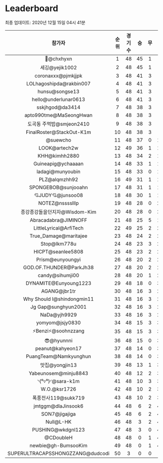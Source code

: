 # Leaderboard
최종 업데이트: 2020년 12월 15일 04시 41분




| 참가자 | 순위 | 경기수 | 승 | 무 | 패 | 승점 |
|:---:|:---:|:---:|:---:|:---:|:---:|:---:|
| 👑@chxhyxn | 1 | 48 | 45 | 1 | 2 | 136 |
| 세깅@yejik1002 | 2 | 48 | 45 | 1 | 2 | 136 |
| coronaxxx@pjmkjjpk | 3 | 48 | 41 | 3 | 4 | 126 |
| LOLhagoshipda@rakbin007 | 4 | 48 | 41 | 3 | 4 | 126 |
| hunsu@songse13 | 5 | 48 | 41 | 3 | 4 | 126 |
| hello@underlunar0613 | 6 | 48 | 41 | 3 | 4 | 126 |
| sskjhgod@da3414 | 7 | 48 | 38 | 3 | 7 | 117 |
| apto990tme@MaSeongHwan | 8 | 48 | 38 | 3 | 7 | 117 |
| 도곡동 주먹밥@smjeon2410 | 9 | 48 | 38 | 3 | 7 | 117 |
| FinalRoster@StackOut-K1m | 10 | 48 | 38 | 3 | 7 | 117 |
| @suewcho | 11 | 48 | 37 | 0 | 11 | 111 |
| LOOK@artech2w | 12 | 49 | 36 | 1 | 12 | 109 |
| KHH@kimhh2880 | 13 | 48 | 34 | 2 | 12 | 104 |
| Guineapig@ychaaaan | 14 | 48 | 33 | 1 | 14 | 100 |
| ladagi@munyoubin | 15 | 48 | 33 | 0 | 15 | 99 |
| PLZ@alqmzhh92 | 16 | 49 | 31 | 1 | 17 | 94 |
| SPONGEBOB@sunjooahn | 17 | 48 | 31 | 1 | 16 | 94 |
| 💘JUDY💘@junsoo08 | 18 | 48 | 30 | 1 | 17 | 91 |
| NOTEZ@nsssslllp | 19 | 48 | 28 | 0 | 20 | 84 |
| 종강종강돌을던지자@Wisdom-Kim | 20 | 48 | 28 | 0 | 20 | 84 |
| Abracadabra@JIMINOFF | 21 | 48 | 25 | 5 | 18 | 80 |
| LittleLyrical@ArfiTech | 22 | 49 | 25 | 2 | 22 | 77 |
| True_Damage@maritajee | 23 | 48 | 24 | 2 | 22 | 74 |
| Stop@lkm778u | 24 | 48 | 23 | 3 | 22 | 72 |
| HICPT@seanlee5808 | 25 | 48 | 23 | 2 | 23 | 71 |
| Prism@eunyoungyi | 26 | 48 | 20 | 2 | 26 | 62 |
| GOD.OF.THUNDER@ParkJh38 | 27 | 48 | 20 | 2 | 26 | 62 |
| candy@sihumji00 | 28 | 48 | 20 | 1 | 27 | 61 |
| DYNAMITE@Eunyoung1223 | 29 | 48 | 18 | 0 | 30 | 54 |
| AGANG@jbr1tr | 30 | 48 | 16 | 3 | 29 | 51 |
| Why Should I@shindongmin11 | 31 | 48 | 16 | 3 | 29 | 51 |
| Jg Gap@sunghyun2001 | 32 | 48 | 16 | 3 | 29 | 51 |
| NaDa@yjh9929 | 33 | 48 | 16 | 3 | 29 | 51 |
| yomyom@jsjy0830 | 34 | 48 | 15 | 3 | 30 | 48 |
| ⚡Benzi⚡@soohnzzang | 35 | 48 | 15 | 3 | 30 | 48 |
| 😎@hyunnni | 36 | 48 | 15 | 0 | 33 | 45 |
| peanut@kahyeon17 | 37 | 48 | 14 | 0 | 34 | 42 |
| PuangTeam@Namkyunghun | 38 | 48 | 14 | 0 | 34 | 42 |
| 맛집@yongjin13 | 39 | 48 | 13 | 1 | 34 | 40 |
| Yabeunosem@minju8843 | 40 | 48 | 12 | 2 | 34 | 38 |
| ◝(⁰▿⁰)◜@sara-k1m | 41 | 48 | 10 | 3 | 35 | 33 |
| W.O.@ksr1726 | 42 | 48 | 10 | 2 | 36 | 32 |
| 폭풍전사119@sukk719 | 43 | 48 | 10 | 2 | 36 | 32 |
| jmtggm@dlaJinsook6 | 44 | 48 | 6 | 2 | 40 | 20 |
| SON7@jigajiga | 45 | 48 | 6 | 2 | 40 | 20 |
| Null@L-HK | 46 | 48 | 3 | 2 | 43 | 11 |
| PUSHING@wkdgnl123 | 47 | 48 | 3 | 0 | 45 | 9 |
| @CDoubleH | 48 | 48 | 0 | 1 | 47 | 1 |
| newbie@gh-BumsooKim | 49 | 48 | 0 | 1 | 47 | 1 |
| SUPERULTRACAPSSHONGZZANG@dudcodi | 50 | 3 | 0 | 0 | 3 | 0 |